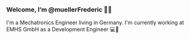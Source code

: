 ### Welcome, I’m @muellerFrederic 👋:smile:
I'm a Mechatronics Engineer living in Germany. 
I'm currently working at EMHS GmbH as a Development Engineer :computer::hammer:

